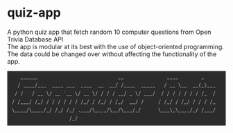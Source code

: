 # quiz-app
A python quiz app that fetch random 10 computer questions from Open Trivia Database API  
The app is modular at its best with the use of object-oriented programming.
The data could be changed over without affecting the functionality of the app.

![](screenshot.png)
